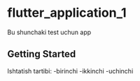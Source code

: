 # flutter_application_1

Bu shunchaki test uchun app

## Getting Started

Ishtatish tartibi:
-birinchi
-ikkinchi
-uchinchi
